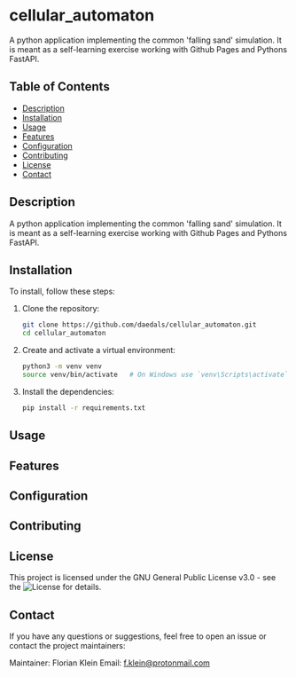 # cellular_automaton

A python application implementing the common 'falling sand' simulation. It is meant as a self-learning exercise working with Github Pages and Pythons FastAPI.

## Table of Contents

- [Description](#description)
- [Installation](#installation)
- [Usage](#usage)
- [Features](#features)
- [Configuration](#configuration)
- [Contributing](#contributing)
- [License](#license)
- [Contact](#contact)

## Description

A python application implementing the common 'falling sand' simulation. It is meant as a self-learning exercise working with Github Pages and Pythons FastAPI.

## Installation

To install, follow these steps:

1. Clone the repository:
    ```sh
    git clone https://github.com/daedals/cellular_automaton.git
    cd cellular_automaton
    ```

2. Create and activate a virtual environment:
    ```sh
    python3 -m venv venv
    source venv/bin/activate   # On Windows use `venv\Scripts\activate`
    ```

3. Install the dependencies:
    ```sh
    pip install -r requirements.txt
    ```

## Usage

## Features

## Configuration

## Contributing

## License

This project is licensed under the GNU General Public License v3.0 - see the ![License](https://github.com/daedals/cellular_automaton/blob/main/LICENSE) for details.

## Contact

If you have any questions or suggestions, feel free to open an issue or contact the project maintainers:

Maintainer: Florian Klein
Email: f.klein@protonmail.com

